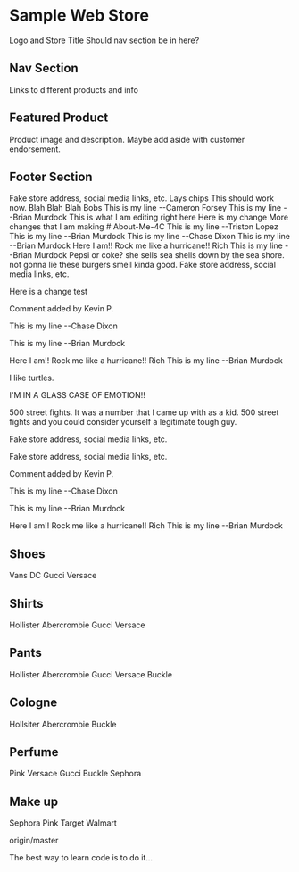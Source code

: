 # Sample Web Store
Logo and Store Title
Should nav section be in here?
## Nav Section
Links to different products and info
## Featured Product
Product image and description. Maybe add aside with customer endorsement.
## Footer Section
Fake store address, social media links, etc.
Lays chips
This should work now.
Blah Blah Blah
Bobs
This is my line --Cameron Forsey
This is my line --Brian Murdock
This is what I am editing right here
Here is my change
More changes that I am making # About-Me-4C
This is my line --Triston Lopez
This is my line --Brian Murdock
This is my line --Chase Dixon
This is my line --Brian Murdock
Here I am!! Rock me like a hurricane!!  Rich
This is my line --Brian Murdock
Pepsi or coke?
she sells sea shells down by the sea shore.
not gonna lie these burgers smell kinda good.
Fake store address, social media links, etc.

Here is a change test

Comment added  by Kevin P.



This is my line --Chase Dixon

This is my line --Brian Murdock


Here I am!! Rock me like a hurricane!!  Rich
This is my line --Brian Murdock

I like turtles.

I'M IN A GLASS CASE OF EMOTION!!

500 street fights.  It was a number that I came up with as a kid.  500 street fights and you could consider yourself a legitimate tough guy.

Fake store address, social media links, etc.

Fake store address, social media links, etc.


Comment added  by Kevin P.

This is my line --Chase Dixon

This is my line --Brian Murdock

Here I am!! Rock me like a hurricane!!  Rich
This is my line --Brian Murdock

## Shoes
Vans
DC
Gucci
Versace

## Shirts
Hollister
Abercrombie
Gucci
Versace

## Pants
Hollister
Abercrombie
Gucci
Versace
Buckle

## Cologne
Hollsiter
Abercrombie
Buckle

## Perfume
Pink
Versace
Gucci
Buckle
Sephora

## Make up
Sephora
Pink
Target
Walmart

origin/master

The best way to learn code is to do it...
